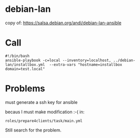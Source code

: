 # debian-lan
copy of: https://salsa.debian.org/andi/debian-lan-ansible

# Call 
```
#!/bin/bash
ansible-playbook -c=local --inventory=localhost, ../debian-lan/installbox.yml  --extra-vars "hostname=installbox domain=test.local"
```
# Problems
must generate a ssh key for ansible 

becaus I must make modification :-( in:
```
roles/prepare4clients/task/main.yml 
```
Still search for the problem.
